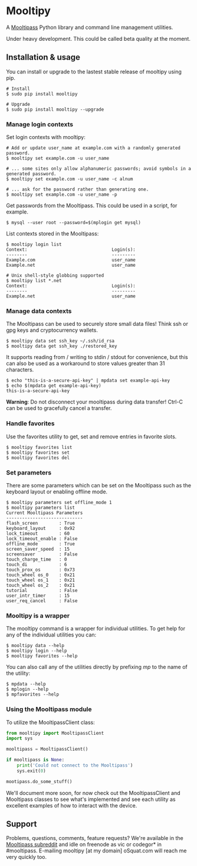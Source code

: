 # Mooltipy
A [Mooltipass](http://themooltipass.com) Python library and command line
management utilities.

Under heavy development. This could be called beta quality at the moment.


## Installation & usage
You can install or upgrade to the lastest stable release of mooltipy using pip.

```
# Install
$ sudo pip install mooltipy

# Upgrade
$ sudo pip install mooltipy --upgrade
```

### Manage login contexts
Set login contexts with mooltipy:

```
# Add or update user_name at example.com with a randomly generated password.
$ mooltipy set example.com -u user_name

# ... some sites only allow alphanumeric passwords; avoid symbols in a generated password.
$ mooltipy set example.com -u user_name -c alnum

# ... ask for the password rather than generating one.
$ mooltipy set example.com -u user_name -p
```

Get passwords from the Mooltipass. This could be used in a script, for example.

```
$ mysql --user root --password=$(mplogin get mysql)
```

List contexts stored in the Mooltipass:

```
$ mooltipy login list
Context:                                Login(s):
--------                                ---------
Example.com                             user_name
Example.net                             user_name

# Unix shell-style globbing supported
$ mooltipy list *.net
Context:                                Login(s):
--------                                ---------
Example.net                             user_name
```

### Manage data contexts
The Mooltipass can be used to securely store small data files! Think ssh or gpg
keys and cryptocurrency wallets.

```
$ mooltipy data set ssh_key ~/.ssh/id_rsa
$ mooltipy data get ssh_key ./restored_key
```

It supports reading from / writing to stdin / stdout for convenience, but this
can also be used as a workaround to store values greater than 31 characters.

```
$ echo "this-is-a-secure-api-key" | mpdata set example-api-key
$ echo $(mpdata get example-api-key)
this-is-a-secure-api-key
```

**Warning**: Do not disconnect your mooltipass during data transfer! Ctrl-C can
be used to gracefully cancel a transfer.

### Handle favorites
Use the favorites utility to get, set and remove entries in favorite slots.

```
$ mooltipy favorites list
$ mooltipy favorites set
$ mooltipy favorites del
```

### Set parameters
There are some parameters which can be set on the Mooltipass such as the
keyboard layout or enabling offline mode.

```
$ mooltipy parameters set offline_mode 1
$ mooltipy parameters list
Current Mooltipass Parameters
-----------------------------
flash_screen        : True
keyboard_layout     : 0x92
lock_timeout        : 60
lock_timeout_enable : False
offline_mode        : True
screen_saver_speed  : 15
screensaver         : False
touch_charge_time   : 0
touch_di            : 6
touch_prox_os       : 0x73
touch_wheel os_0    : 0x21
touch_wheel os_1    : 0x21
touch_wheel os_2    : 0x21
tutorial            : False
user_intr_timer     : 15
user_req_cancel     : False
```

### Mooltipy is a wrapper
The mooltipy command is a wrapper for individual utilities. To get help for any
of the individual utilities you can:

```
$ mooltipy data --help
$ mooltipy login --help
$ mooltipy favorites --help
```

You can also call any of the utilities directly by prefixing *mp* to the name
of the utility:

```
$ mpdata --help
$ mplogin --help
$ mpfavorites --help
```

### Using the Mooltipass module
To utilize the MooltipassClient class:

```python
from mooltipy import MooltipassClient
import sys

mooltipass = MooltipassClient()

if mooltipass is None:
    print('Could not connect to the Mooltipass')
    sys.exit(0)

mootipass.do_some_stuff()
```

We'll document more soon, for now check out the MooltipassClient and
Mooltipass classes to see what's implemented and see each utility as excellent
examples of how to interact with the device.

## Support
Problems, questions, comments, feature requests? We're available in the
[Mooltipass subreddit](http://reddit.com/r/mooltipass) and idle on freenode
as vic or codegor* in #mooltipass. E-mailing mooltipy [at my domain] 
oSquat.com will reach me very quickly too.
